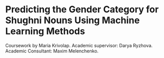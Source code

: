 # Predicting the Gender Category for Shughni Nouns Using Machine Learning Methods
Coursework by Maria Krivolap. Academic supervisor: Darya Ryzhova. Academic Consultant: Maxim Melenchenko.
